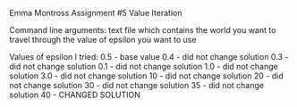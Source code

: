 Emma Montross
Assignment #5
Value Iteration

Command line arguments: 
	text file which contains the world you want to travel through
	the value of epsilon you want to use
	
Values of epsilon I tried:
0.5 - base value
0.4 - did not change solution
0.3 - did not change solution
0.1 - did not change solution
1.0 - did not change solution
3.0 - did not change solution
10 - did not change solution
20 - did not change solution
30 - did not change solution
35 - did not change solution
40 - CHANGED SOLUTION
